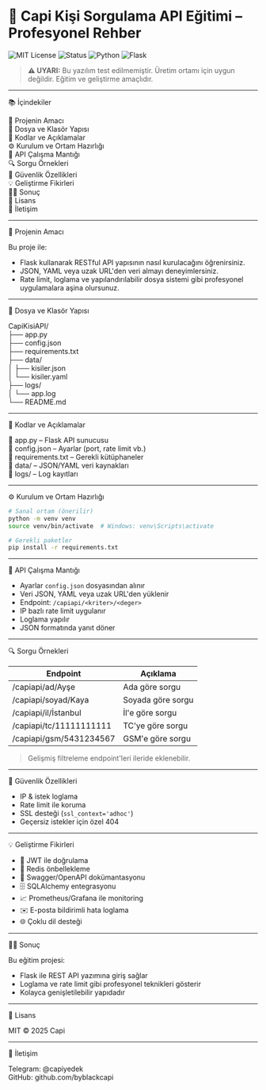 # 📘 Capi Kişi Sorgulama API Eğitimi – Profesyonel Rehber

![MIT License](https://img.shields.io/badge/license-MIT-green)
![Status](https://img.shields.io/badge/status-Eğitim%20Amaçlı-blue)
![Python](https://img.shields.io/badge/python-3.8+-yellow)
![Flask](https://img.shields.io/badge/framework-Flask-red)

> **⚠️ UYARI:** Bu yazılım test edilmemiştir. Üretim ortamı için uygun değildir. Eğitim ve geliştirme amaçlıdır.

---

📚 İçindekiler

🎯 Projenin Amacı  
📁 Dosya ve Klasör Yapısı  
🧠 Kodlar ve Açıklamalar  
⚙️ Kurulum ve Ortam Hazırlığı  
🔌 API Çalışma Mantığı  
🔍 Sorgu Örnekleri  
🔐 Güvenlik Özellikleri  
💡 Geliştirme Fikirleri  
👨‍🏫 Sonuç  
📄 Lisans  
👋 İletişim  

---

🎯 Projenin Amacı

Bu proje ile:
- Flask kullanarak RESTful API yapısının nasıl kurulacağını öğrenirsiniz.
- JSON, YAML veya uzak URL'den veri almayı deneyimlersiniz.
- Rate limit, loglama ve yapılandırılabilir dosya sistemi gibi profesyonel uygulamalara aşina olursunuz.

---

📁 Dosya ve Klasör Yapısı

CapiKisiAPI/  
├── app.py  
├── config.json  
├── requirements.txt  
├── data/  
│   ├── kisiler.json  
│   └── kisiler.yaml  
├── logs/  
│   └── app.log  
└── README.md  

---

🧠 Kodlar ve Açıklamalar

📄 app.py – Flask API sunucusu  
📄 config.json – Ayarlar (port, rate limit vb.)  
📄 requirements.txt – Gerekli kütüphaneler  
📁 data/ – JSON/YAML veri kaynakları  
📁 logs/ – Log kayıtları

---

⚙️ Kurulum ve Ortam Hazırlığı

```bash
# Sanal ortam (önerilir)
python -m venv venv
source venv/bin/activate  # Windows: venv\Scripts\activate

# Gerekli paketler
pip install -r requirements.txt
```

---

🔌 API Çalışma Mantığı

- Ayarlar `config.json` dosyasından alınır  
- Veri JSON, YAML veya uzak URL'den yüklenir  
- Endpoint: `/capiapi/<kriter>/<deger>`  
- IP bazlı rate limit uygulanır  
- Loglama yapılır  
- JSON formatında yanıt döner  

---

🔍 Sorgu Örnekleri

| Endpoint                          | Açıklama                   |
|----------------------------------|----------------------------|
| /capiapi/ad/Ayşe                 | Ada göre sorgu             |
| /capiapi/soyad/Kaya              | Soyada göre sorgu          |
| /capiapi/il/İstanbul             | İl'e göre sorgu            |
| /capiapi/tc/11111111111          | TC'ye göre sorgu           |
| /capiapi/gsm/5431234567          | GSM'e göre sorgu           |

> Gelişmiş filtreleme endpoint'leri ileride eklenebilir.

---

🔐 Güvenlik Özellikleri

- IP & istek loglama  
- Rate limit ile koruma  
- SSL desteği (`ssl_context='adhoc'`)  
- Geçersiz istekler için özel 404

---

💡 Geliştirme Fikirleri

- 🔐 JWT ile doğrulama  
- 🔄 Redis önbellekleme  
- 🧪 Swagger/OpenAPI dokümantasyonu  
- 🗄 SQLAlchemy entegrasyonu  
- 📈 Prometheus/Grafana ile monitoring  
- ✉️ E-posta bildirimli hata loglama  
- 🌐 Çoklu dil desteği

---

👨‍🏫 Sonuç

Bu eğitim projesi:  
- Flask ile REST API yazımına giriş sağlar  
- Loglama ve rate limit gibi profesyonel teknikleri gösterir  
- Kolayca genişletilebilir yapıdadır  

---

📄 Lisans

MIT © 2025 Capi

---

👋 İletişim

Telegram: @capiyedek  
GitHub: github.com/byblackcapi
